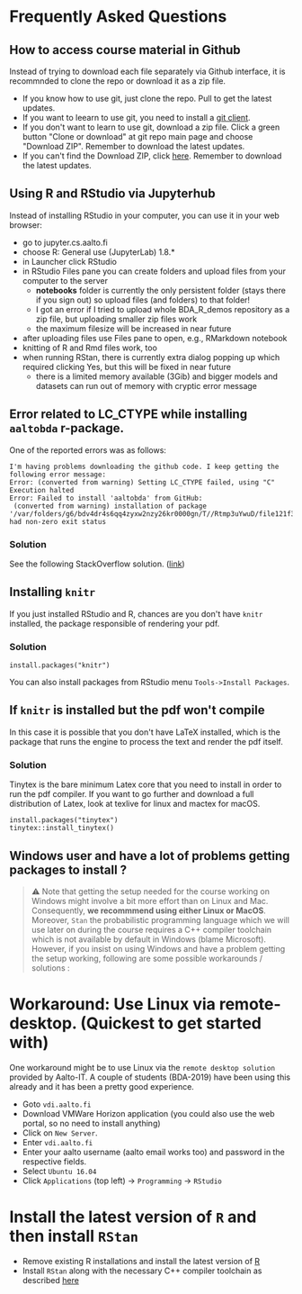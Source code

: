 # Frequently Asked Questions

## How to access course material in Github

Instead of trying to download each file separately via Github interface, it is recommnded to clone the repo or download it as a zip file.
 - If you know how to use git, just clone the repo. Pull to get the latest updates.
 - If you want to leearn to use git, you need to install a [git client](https://www.google.com/search?q=git+clients&oq=git+client).
 - If you don't want to learn to use git, download a zip file. Click a green button "Clone or download" at git repo main page and choose "Download ZIP". Remember to download the latest updates.
 - If you can't find the Download ZIP, click [here](https://github.com/avehtari/BDA_course_Aalto/archive/master.zip). Remember to download the latest updates.

## Using R and RStudio via Jupyterhub

Instead of installing RStudio in your computer, you can use it in your web browser:
- go to jupyter.cs.aalto.fi
- choose R: General use (JupyterLab) 1.8.*
- in Launcher click RStudio
- in RStudio Files pane you can create folders and upload files from your computer to the server
  - **notebooks** folder is currently the only persistent folder (stays there if you sign out) so upload files (and folders) to that folder!
  - I got an error if I tried to upload whole BDA_R_demos repository as a zip file, but uploading smaller zip files work
  - the maximum filesize will be increased in near future
- after uploading files use Files pane to open, e.g., RMarkdown notebook
- knitting of R and Rmd files work, too
- when running RStan, there is currently extra dialog popping up which required clicking Yes, but this will be fixed in near future
  - there is a limited memory available (3Gib) and bigger models and datasets can run out of memory with cryptic error message

## Error related to LC_CTYPE while installing `aaltobda` r-package.
One of the reported errors was as follows:
```
I'm having problems downloading the github code. I keep getting the following error message:
Error: (converted from warning) Setting LC_CTYPE failed, using "C"
Execution halted
Error: Failed to install 'aaltobda' from GitHub:
 (converted from warning) installation of package '/var/folders/g6/bdv4dr4s6qq4zyxw2nzy26kr0000gn/T//Rtmp3uYwuD/file121f355845a3/aaltobda_0.1.tar.gz' had non-zero exit status
 ```

### Solution
See the following StackOverflow solution. ([link](https://stackoverflow.com/a/3909546))

## Installing `knitr`
If you just installed RStudio and R, chances are you don't have `knitr` installed, the package responsible of rendering your pdf.

### Solution
```{r}
install.packages("knitr")
```
You can also install packages from RStudio menu `Tools->Install Packages`.

## If `knitr` is installed but the pdf won't compile
In this case it is possible that you don't have LaTeX installed, which is the package that runs the engine to process the text and render the pdf itself.

### Solution
Tinytex is the bare minimum Latex core that you need to install in order to run the pdf compiler. If you want to go further and download a full distribution of Latex, look at texlive for linux and mactex for macOS.

```{r}
install.packages("tinytex")
tinytex::install_tinytex()
```

## Windows user and have a lot of problems getting packages to install ?

> ⚠️ Note that getting the setup needed for the course working on Windows might involve a bit more effort than on Linux and Mac. Consequently, **we recommmend using either Linux or MacOS**.
> Moreover, `Stan` the probabilistic programming language which we will use later on during the course requires a C++ compiler toolchain which is not available by default in Windows (blame Microsoft).
> However, if you insist on using Windows and have a problem getting the setup working, following are some possible workarounds / solutions :

# Workaround: Use Linux via remote-desktop. (Quickest to get started with)

One workaround might be to use Linux via the `remote desktop solution` provided by Aalto-IT. A couple of students (BDA-2019) have been using this already and it has been a pretty good experience.
* Goto `vdi.aalto.fi`
* Download VMWare Horizon application (you could also use the web portal, so no need to install anything)
* Click on `New Server`.
* Enter `vdi.aalto.fi`
* Enter your aalto username (aalto email works too) and password in the respective fields.
* Select `Ubuntu 16.04`
* Click `Applications` (top left) -> `Programming` -> `RStudio`

# Install the latest version of `R` and then install `RStan`
* Remove existing R installations and install the latest version of [R](https://www.r-project.org/)
* Install `RStan` along with the necessary C++ compiler toolchain as described [here](https://github.com/stan-dev/rstan/wiki/RStan-Getting-Started)


